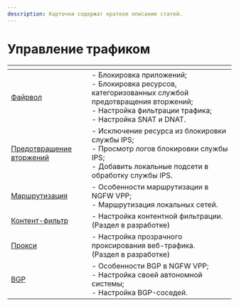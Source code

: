 ```yaml
---
description: Карточки содержат краткое описание статей.
---
```


# Управление трафиком

<table data-card-size="large" data-view="cards"><thead><tr><th></th><th></th></tr></thead><tbody><tr> <td><a href="firewall.md">Файрвол</a></td><td>- Блокировка приложений;<br>- Блокировка ресурсов, категоризованных службой предотвращения вторжений;<br>- Настройка фильтрации трафика;<br>- Настройка SNAT и DNAT.</td></tr><tr><td><a href="ips.md">Предотвращение вторжений</a></td><td>- Исключение ресурса из блокировки службы IPS;<br>- Просмотр логов блокировки службы IPS;<br>- Добавить локальные подсети в обработку службы IPS.</td></tr><tr><td><a href="routing.md">Маршрутизация</a></td><td>- Особенности маршрутизации в NGFW VPP;<br>- Маршрутизация локальных сетей.</td></tr><tr><td><a href="content-filter.md">Контент-фильтр</a></td><td>- Настройка контентной фильтрации. <br>(Раздел в разработке)</td></tr><tr><td><a href="proxy.md">Прокси</a></td><td>- Настройка прозрачного проксирования веб-трафика. <br>(Раздел в разработке)</td></tr><tr><td><a href="bgp.md">BGP</a></td><td>- Особенности BGP в NGFW VPP;<br>- Настройка своей автономной системы;<br>- Настройка BGP-соседей.</td></tr></tbody></table>
